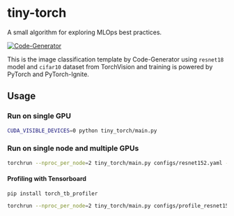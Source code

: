 # tiny-torch

A small algorithm for exploring MLOps best practices.

[![Code-Generator](https://badgen.net/badge/Template%20by/Code-Generator/ee4c2c?labelColor=eaa700)](https://github.com/pytorch-ignite/code-generator)

This is the image classification template by Code-Generator using `resnet18` model and `cifar10` dataset from TorchVision and training is powered by PyTorch and PyTorch-Ignite.


## Usage

### Run on single GPU

```bash
CUDA_VISIBLE_DEVICES=0 python tiny_torch/main.py
```

### Run on single node and multiple GPUs

```bash
torchrun --nproc_per_node=2 tiny_torch/main.py configs/resnet152.yaml --backend=nccl
```


#### Profiling with Tensorboard

```
pip install torch_tb_profiler
```

```bash
torchrun --nproc_per_node=2 tiny_torch/main.py configs/profile_resnet152.yaml --backend=nccl
```
